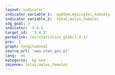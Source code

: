 ```yaml
---
layout: indicator
indicator_variable_1:  ogółem,mężczyźni,kobiety
indicator_variable_2:  total,males,females
sdg_goal: 3
indicator:  3.4.2
target_id:  '3.4.2'
permalink: /en/statistics_glob/3-4-2/
pre:  1
graph: longitudinal
source_url: 'www.stat.gov.pl'
lang:  en
kategorie:  by sex
zmienne: total,males,females
---
```

